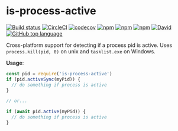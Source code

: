 is-process-active
=================

[![Build status](https://ci.appveyor.com/api/projects/status/fyhxf3w8gyqxv0ou/branch/master?svg=true)](https://ci.appveyor.com/project/Heroku/is-process-active/branch/master)
[![CircleCI](https://circleci.com/gh/jdxcode/is-process-active/tree/master.svg?style=svg)](https://circleci.com/gh/jdxcode/is-process-active/tree/master)
[![codecov](https://codecov.io/gh/jdxcode/is-process-active/branch/master/graph/badge.svg)](https://codecov.io/gh/jdxcode/is-process-active)
[![npm](https://img.shields.io/npm/v/is-process-active.svg)]()
[![npm](https://img.shields.io/npm/dw/is-process-active.svg)]()
[![npm](https://img.shields.io/npm/l/is-process-active.svg)]()
[![David](https://img.shields.io/david/jdxcode/is-process-active.svg)]()
[![GitHub top language](https://img.shields.io/github/languages/top/jdxcode/is-process-active.svg)]()

Cross-platform support for detecting if a process pid is active. Uses `process.kill(pid, 0)` on unix and `tasklist.exe` on Windows.

**Usage**:

```js
const pid = require('is-process-active')
if (pid.activeSync(myPid)) {
  // do something if process is active
}

// or...

if (await pid.active(myPid)) {
  // do something if process is active
}
```
